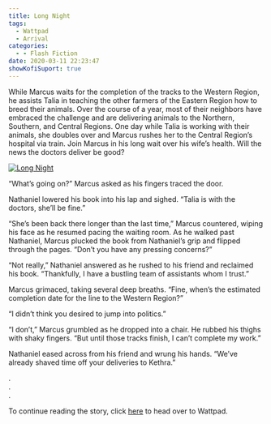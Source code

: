 ```yaml
---
title: Long Night
tags:
  - Wattpad
  - Arrival
categories:
  - - Flash Fiction
date: 2020-03-11 22:23:47
showKofiSuport: true
---
```


While Marcus waits for the completion of the tracks to the Western Region, he assists Talia in teaching the other farmers of the Eastern Region how to breed their animals. Over the course of a year, most of their neighbors have embraced the challenge and are delivering animals to the Northern, Southern, and Central Regions. One day while Talia is working with their animals, she doubles over and Marcus rushes her to the Central Region’s hospital via train.<!-- more --> Join Marcus in his long wait over his wife’s health. Will the news the doctors deliver be good?

<div class="center">

[![Long Night](/images/covers/arrival.png "Long Night")](https://www.wattpad.com/848346346-arrival-long-night)

</div>

“What’s going on?” Marcus asked as his fingers traced the door.

Nathaniel lowered his book into his lap and sighed. “Talia is with the doctors, she’ll be fine.”

“She’s been back there longer than the last time,” Marcus countered, wiping his face as he resumed pacing the waiting room. As he walked past Nathaniel, Marcus plucked the book from Nathaniel’s grip and flipped through the pages. “Don’t you have any pressing concerns?”

“Not really,” Nathaniel answered as he rushed to his friend and reclaimed his book. “Thankfully, I have a bustling team of assistants whom I trust.”

Marcus grimaced, taking several deep breaths. “Fine, when’s the estimated completion date for the line to the Western Region?”

“I didn’t think you desired to jump into politics.”

“I don’t,” Marcus grumbled as he dropped into a chair. He rubbed his thighs with shaky fingers. “But until those tracks finish, I can’t complete my work.”

Nathaniel eased across from his friend and wrung his hands. “We’ve already shaved time off your deliveries to Kethra.”

<div class="center story-ellipses">

.</br>
.</br>
.</br>

</div>

<div class="center">

To continue reading the story, click [here](https://www.wattpad.com/848346346-arrival-long-night) to head over to Wattpad.

</div>